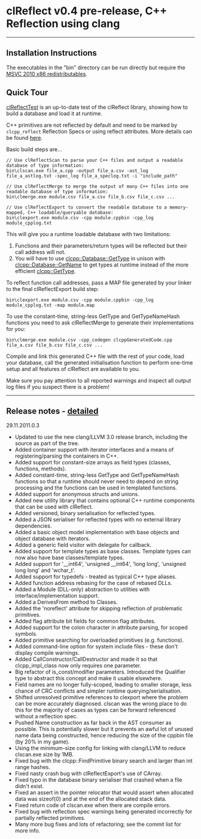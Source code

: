 
clReflect v0.4 pre-release, C++ Reflection using clang
======================================================

- - - 

Installation Instructions
-------------------------

The executables in the "bin" directory can be run directly but require the [MSVC 2010 x86 redistributables](http://www.microsoft.com/en-us/download/details.aspx?id=5555).

Quick Tour
----------

[clReflectTest](https://bitbucket.org/dwilliamson/clreflect/src/tip/src/clReflectTest) is an up-to-date test of the clReflect library, showing how to build a database and load it at runtime.

C++ primitives are not reflected by default and need to be marked by `clcpp_reflect` Reflection Specs or using reflect attributes. More details can be found [here](https://bitbucket.org/dwilliamson/clreflect/wiki/Marking%20Primitives%20for%20Reflection).

Basic build steps are...

	// Use clReflectScan to parse your C++ files and output a readable database of type information:
	bin\clscan.exe file_a.cpp -output file_a.csv -ast_log file_a_astlog.txt -spec_log file_a_speclog.txt -i "include_path"

	// Use clReflectMerge to merge the output of many C++ files into one readable database of type information:
	bin\clmerge.exe module.csv file_a.csv file_b.csv file_c.csv ...

	// Use clReflectExport to convert the readable database to a memory-mapped, C++ loadable/queryable database:
	bin\clexport.exe module.csv -cpp module.cppbin -cpp_log module_cpplog.txt

This will give you a runtime loadable database with two limitations:

1. Functions and their parameters/return types will be reflected but their call address will not.
2. You will have to use [clcpp::Database::GetType](https://bitbucket.org/dwilliamson/clreflect/src/tip/inc/clcpp/clcpp.h#cl-752) in unison with [clcpp::Database::GetName](https://bitbucket.org/dwilliamson/clreflect/src/tip/inc/clcpp/clcpp.h#cl-748) to get types at runtime instead of the more efficient [clcpp::GetType](https://bitbucket.org/dwilliamson/clreflect/src/tip/inc/clcpp/clcpp.h#cl-897).

To reflect function call addresses, pass a MAP file generated by your linker to the final clReflectExport build step:

	bin\clexport.exe module.csv -cpp module.cppbin -cpp_log module_cpplog.txt -map module.map

To use the constant-time, string-less GetType and GetTypeNameHash functions you need to ask clReflectMerge to generate their implementations for you:

	bin\clmerge.exe module.csv -cpp_codegen clcppGeneratedCode.cpp file_a.csv file_b.csv file_c.csv ...

Compile and link this generated C++ file with the rest of your code, load your database, call the generated initialisation function to perform one-time setup and all features of clReflect are available to you.

Make sure you pay attention to all reported warnings and inspect all output log files if you suspect there is a problem!

- - - 

Release notes - [detailed](https://bitbucket.org/dwilliamson/clreflect/changesets)
----------------------------------------------------------------------------------

29.11.2011.0.3

* Updated to use the new clang/LLVM 3.0 release branch, including the source as part of the tree.
* Added container support with iterator interfaces and a means of registering/parsing the containers in C++.
* Added support for constant-size arrays as field types (classes, functions, methods).
* Added constant-time, string-less GetType and GetTypeNameHash functions so that a runtime should never need to depend
  on string processing and the functions can be used in templated functions.
* Added support for anonymous structs and unions.
* Added new utility library that contains optional C++ runtime components that can be used with clReflect.
* Added versioned, binary serialisation for reflected types.
* Added a JSON serialiser for reflected types with no external library dependencies.
* Added a basic object model implementation with base objects and object database with iterators.
* Added a generic field visitor with delegate for callback.
* Added support for template types as base classes. Template types can now also have base classes/template types.
* Added support for '__int64', 'unsigned __int64', 'long long', 'unsigned long long' and 'wchar_t'.
* Added support for typedefs - treated as typical C++ type aliases.
* Added function address rebasing for the case of rebased DLLs.
* Added a Module (DLL-only) abstraction to utilities with interface/implementation support.
* Added a DerivesFrom method to Classes.
* Added the 'noreflect' attribute for skipping reflection of problematic primitives.
* Added flag attribute bit fields for common flag attributes.
* Added support for the colon character in attribute parsing, for scoped symbols.
* Added primitive searching for overloaded primitives (e.g. functions).
* Added command-line option for system include files - these don't display compile warnings.
* Added CallConstructor/CallDestructor and made it so that clcpp_impl_class now only requires one parameter.
* Big refactor of is_const/modifier parameters. Introduced the Qualifier type to abstract this concept and make it
  usable elsewhere.
* Field names are no longer fully-scoped, leading to smaller storage, less chance of CRC conflicts and simpler runtime
  querying/serialisation.
* Shifted unresolved primitive references to clexport where the problem can be more accurately diagnosed. clscan was the
  wrong place to do this for the majority of cases as types can be forward referenced without a reflection spec.
* Pushed Name construction as far back in the AST consumer as possible. This is potentially slower but it prevents an
  awful lot of unused name data being constructed, hence reducing the size of the cppbin file (by 20% in my game).
* Using the minimum-size config for linking with clang/LLVM to reduce clscan.exe size by 1MB.
* Fixed bug with the clcpp::FindPrimitive binary search and larger than int range hashes.
* Fixed nasty crash bug with clReflectExport's use of CArray.
* Fixed typo in the database binary serialiser that crashed when a file didn't exist.
* Fixed an assert in the pointer relocator that would assert when allocated data was sizeof(0) and at the end of the
  allocated stack data.
* Fixed return code of clscan.exe when there are compile errors.
* Fixed bug with reflection spec warnings being generated incorrectly for partially reflected primitives.
* Many more bug fixes and lots of refactoring; see the commit list for more info.
